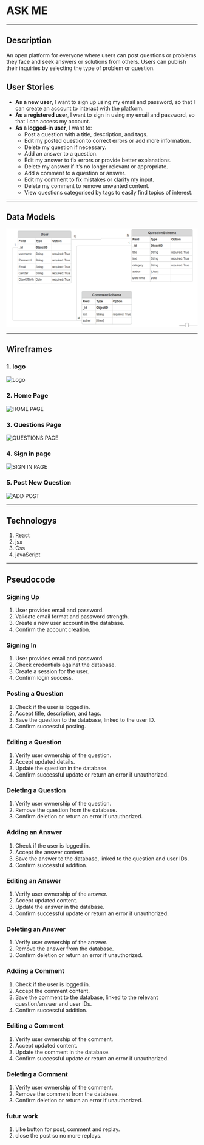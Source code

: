 # ASK ME
---
## Description

An open platform for everyone where users can post questions or problems they face and seek answers or solutions from others. Users can publish their inquiries by selecting the type of problem or question.


## User Stories
- **As a new user**, I want to sign up using my email and password, so that I can create an account to interact with the platform.
- **As a registered user**, I want to sign in using my email and password, so that I can access my account.
- **As a logged-in user**, I want to:
  - Post a question with a title, description, and tags.
  - Edit my posted question to correct errors or add more information.
  - Delete my question if necessary.
  - Add an answer to a question.
  - Edit my answer to fix errors or provide better explanations.
  - Delete my answer if it’s no longer relevant or appropriate.
  - Add a comment to a question or answer.
  - Edit my comment to fix mistakes or clarify my input.
  - Delete my comment to remove unwanted content.
  - View questions categorised by tags to easily find topics of interest.

---

## Data Models
![ERD](assests/ERD.PNG)

---

## Wireframes
### 1. logo 
![Logo](https://github.com/user-attachments/assets/8dd76308-f2d1-40e7-adea-2f8f3ba418e2)



### 2. Home Page
![HOME PAGE](https://github.com/user-attachments/assets/4f4b02bf-6fda-41ac-93e4-334a0422191b)



### 3. Questions Page

![QUESTIONS PAGE](https://github.com/user-attachments/assets/0caf5607-659e-4d9c-aa0e-67a04b893b65)



### 4. Sign in page

![SIGN IN PAGE](https://github.com/user-attachments/assets/85c0812b-eb4d-43b2-8ad5-79476857dea9)


### 5. Post New Question
![ADD POST](https://github.com/user-attachments/assets/3c635e3f-3ad2-43e0-8de2-5a7ed8c31b8d)



---
## Technologys
1. React
2. jsx
3. Css
4. javaScript

---
## Pseudocode

### Signing Up
1. User provides email and password.
2. Validate email format and password strength.
3. Create a new user account in the database.
4. Confirm the account creation.

### Signing In
1. User provides email and password.
2. Check credentials against the database.
3. Create a session for the user.
4. Confirm login success.

### Posting a Question
1. Check if the user is logged in.
2. Accept title, description, and tags.
3. Save the question to the database, linked to the user ID.
4. Confirm successful posting.

### Editing a Question
1. Verify user ownership of the question.
2. Accept updated details.
3. Update the question in the database.
4. Confirm successful update or return an error if unauthorized.

### Deleting a Question
1. Verify user ownership of the question.
2. Remove the question from the database.
3. Confirm deletion or return an error if unauthorized.

### Adding an Answer
1. Check if the user is logged in.
2. Accept the answer content.
3. Save the answer to the database, linked to the question and user IDs.
4. Confirm successful addition.

### Editing an Answer
1. Verify user ownership of the answer.
2. Accept updated content.
3. Update the answer in the database.
4. Confirm successful update or return an error if unauthorized.

### Deleting an Answer
1. Verify user ownership of the answer.
2. Remove the answer from the database.
3. Confirm deletion or return an error if unauthorized.

### Adding a Comment
1. Check if the user is logged in.
2. Accept the comment content.
3. Save the comment to the database, linked to the relevant question/answer and user IDs.
4. Confirm successful addition.

### Editing a Comment
1. Verify user ownership of the comment.
2. Accept updated content.
3. Update the comment in the database.
4. Confirm successful update or return an error if unauthorized.

### Deleting a Comment
1. Verify user ownership of the comment.
2. Remove the comment from the database.
3. Confirm deletion or return an error if unauthorized.



### futur work 
1. Like button for post, comment and replay.
2. close the post so no more replays.
